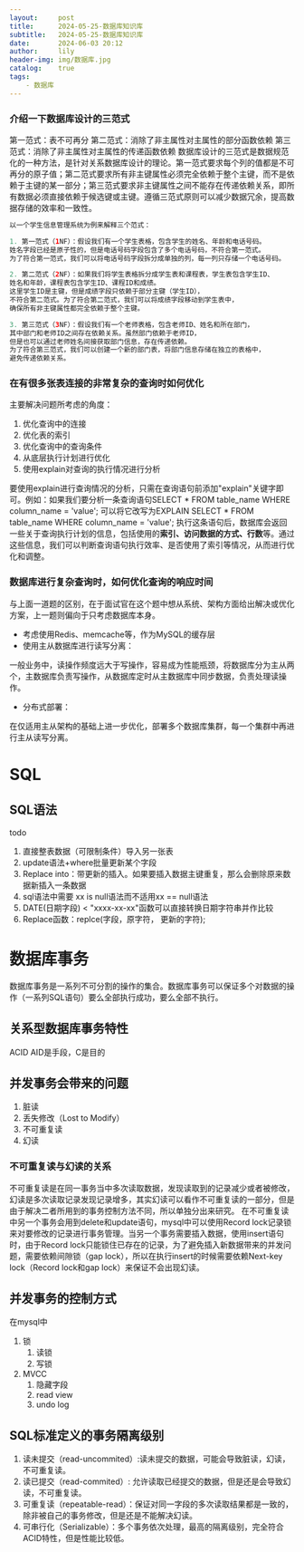 ```yaml
---
layout:     post
title:      2024-05-25-数据库知识库
subtitle:   2024-05-25-数据库知识库
date:       2024-06-03 20:12
author:     lily
header-img: img/数据库.jpg
catalog:    true
tags:
    - 数据库
---
```

### 介绍一下数据库设计的三范式
第一范式：表不可再分
第二范式：消除了非主属性对主属性的部分函数依赖
第三范式：消除了非主属性对主属性的传递函数依赖
数据库设计的三范式是数据规范化的一种方法，是针对关系数据库设计的理论。第一范式要求每个列的值都是不可再分的原子值；第二范式要求所有非主键属性必须完全依赖于整个主键，而不是依赖于主键的某一部分；第三范式要求非主键属性之间不能存在传递依赖关系，即所有数据必须直接依赖于候选键或主键。遵循三范式原则可以减少数据冗余，提高数据存储的效率和一致性。

```java
以一个学生信息管理系统为例来解释三个范式：

1. 第一范式（1NF）：假设我们有一个学生表格，包含学生的姓名、年龄和电话号码。
姓名字段已经是原子性的，但是电话号码字段包含了多个电话号码，不符合第一范式。
为了符合第一范式，我们可以将电话号码字段拆分成单独的列，每一列只存储一个电话号码。

2. 第二范式（2NF）：如果我们将学生表格拆分成学生表和课程表，学生表包含学生ID、
姓名和年龄，课程表包含学生ID、课程ID和成绩。
这里学生ID是主键，但是成绩字段只依赖于部分主键（学生ID），
不符合第二范式。为了符合第二范式，我们可以将成绩字段移动到学生表中，
确保所有非主键属性都完全依赖于整个主键。

3. 第三范式（3NF）：假设我们有一个老师表格，包含老师ID、姓名和所在部门，
其中部门和老师ID之间存在依赖关系。虽然部门依赖于老师ID，
但是也可以通过老师姓名间接获取部门信息，存在传递依赖。
为了符合第三范式，我们可以创建一个新的部门表，将部门信息存储在独立的表格中，
避免传递依赖关系。

```
### 在有很多张表连接的非常复杂的查询时如何优化
主要解决问题所考虑的角度：

1. 优化查询中的连接
2. 优化表的索引
3. 优化查询中的查询条件
4. 从底层执行计划进行优化
5. 使用explain对查询的执行情况进行分析

要使用explain进行查询情况的分析，只需在查询语句前添加"explain"关键字即可。例如：如果我们要分析一条查询语句SELECT * FROM table_name WHERE column_name = 'value';
可以将它改写为EXPLAIN SELECT * FROM table_name WHERE column_name = 'value';
执行这条语句后，数据库会返回一些关于查询执行计划的信息，包括使用的**索引、访问数据的方式、行数**等。通过这些信息，我们可以判断查询语句执行效率、是否使用了索引等情况，从而进行优化和调整。
### 数据库进行复杂查询时，如何优化查询的响应时间
与上面一道题的区别，在于面试官在这个题中想从系统、架构方面给出解决或优化方案，上一题则偏向于只考虑数据库本身。

   - 考虑使用Redis、memcache等，作为MySQL的缓存层
   - 使用主从数据库进行读写分离：

一般业务中，读操作频度远大于写操作，容易成为性能瓶颈，将数据库分为主从两个，主数据库负责写操作，从数据库定时从主数据库中同步数据，负责处理读操作。

   - 分布式部署：

在仅适用主从架构的基础上进一步优化，部署多个数据库集群，每一个集群中再进行主从读写分离。

# SQL
## SQL语法
todo
1. 直接整表数据（可限制条件）导入另一张表
2. update语法+where批量更新某个字段
3. Replace into：带更新的插入。如果要插入数据主键重复，那么会删除原来数据新插入一条数据
4. sql语法中需要 xx is null语法而不适用xx == null语法
5. DATE(日期字段) < "xxxx-xx-xx"函数可以直接转换日期字符串并作比较
6. Replace函数：replce(字段，原字符， 更新的字符);

# 数据库事务
数据库事务是一系列不可分割的操作的集合。数据库事务可以保证多个对数据的操作（一系列SQL语句）要么全部执行成功，要么全部不执行。
## 关系型数据库事务特性
ACID
AID是手段，C是目的
## 并发事务会带来的问题
1. 脏读
2. 丢失修改（Lost to Modify）
3. 不可重复读
4. 幻读
### 不可重复读与幻读的关系
不可重复读是在同一事务当中多次读取数据，发现读取到的记录减少或者被修改，幻读是多次读取记录发现记录增多，其实幻读可以看作不可重复读的一部分，但是由于解决二者所用到的事务控制方法不同，所以单独分出来研究。
在不可重复读中另一个事务会用到delete和update语句，mysql中可以使用Record lock记录锁来对要修改的记录进行事务管理。当另一个事务需要插入数据，使用insert语句时，由于Record lock只能锁住已存在的记录，为了避免插入新数据带来的并发问题，需要依赖间隙锁（gap lock），所以在执行insert的时候需要依赖Next-key lock（Record lock和gap lock）来保证不会出现幻读。
## 并发事务的控制方式
在mysql中
1. 锁
	1. 读锁
	2. 写锁
2. MVCC
	1. 隐藏字段
	2. read view
	3. undo log
## SQL标准定义的事务隔离级别
1. 读未提交（read-uncommited）:读未提交的数据，可能会导致脏读，幻读，不可重复读。
2. 读已提交（read-commited）: 允许读取已经提交的数据，但是还是会导致幻读，不可重复读。
3. 可重复读（repeatable-read）：保证对同一字段的多次读取结果都是一致的，除非被自己的事务修改，但是还是不能解决幻读。
4. 可串行化（Serializable）：多个事务依次处理，最高的隔离级别，完全符合ACID特性，但是性能比较低。

